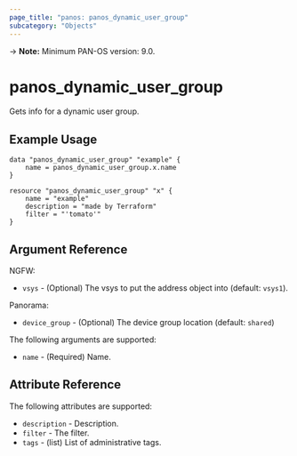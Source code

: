 ```yaml
---
page_title: "panos: panos_dynamic_user_group"
subcategory: "Objects"
---
```


-> **Note:** Minimum PAN-OS version:  9.0.


# panos_dynamic_user_group

Gets info for a dynamic user group.


## Example Usage

```hcl
data "panos_dynamic_user_group" "example" {
    name = panos_dynamic_user_group.x.name
}

resource "panos_dynamic_user_group" "x" {
    name = "example"
    description = "made by Terraform"
    filter = "'tomato'"
}
```

## Argument Reference

NGFW:

* `vsys` - (Optional) The vsys to put the address object into (default:
  `vsys1`).

Panorama:

* `device_group` - (Optional) The device group location (default: `shared`)

The following arguments are supported:

* `name` - (Required) Name.


## Attribute Reference

The following attributes are supported:

* `description` - Description.
* `filter` - The filter.
* `tags` - (list) List of administrative tags.
